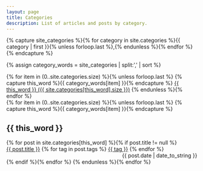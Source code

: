 ```yaml
---
layout: page
title: Categories
description: List of articles and posts by category.
---
```


<!-- Get the category name for every category on the site and set them
to the `site_categories` variable. -->
{% capture site_categories %}{% for category in site.categories %}{{ category | first }}{% unless forloop.last %},{% endunless %}{% endfor %}{% endcapture %}

<!-- `category_words` is a sorted array of the category names. -->
{% assign category_words = site_categories | split:',' | sort %}

<!-- Build the Page -->

<!-- List of all categories -->
<div>
  {% for item in (0..site.categories.size) %}{% unless forloop.last %}
    {% capture this_word %}{{ category_words[item] }}{% endcapture %}
    <a class="category-mark" href="#{{ this_word | cgi_escape }}">{{ this_word }} 
    ({{ site.categories[this_word].size }})</a>
  {% endunless %}{% endfor %}
</div>

<!-- Posts by category -->
<div>
  {% for item in (0..site.categories.size) %}{% unless forloop.last %}
    {% capture this_word %}{{ category_words[item] }}{% endcapture %}
    <h2 id="{{ this_word | cgi_escape }}">{{ this_word }}</h2>
    {% for post in site.categories[this_word] %}{% if post.title != null %}
      <div>
        <span style="float: left;">
          <a href="{{ post.url }}">{{ post.title }}</a>
          <!-- Tags -->
          {% for tag in post.tags %}
            <a class="tag-mark tag-mark-small" href="/tags#{{ tag }}">{{ tag }}</a>
          {% endfor %}
        </span>
        <span style="float: right;">
          {{ post.date | date_to_string }}
        </span>
      </div>
      <div style="clear: both;"></div>
    {% endif %}{% endfor %}
  {% endunless %}{% endfor %}
</div>